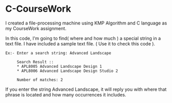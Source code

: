 # C-CourseWork
 I created a file-processing machine using KMP Algorithm and C language as my CourseWork assignment.

 In this code, I'm going to find( where and how much ) a  special string in a text file. 
 I have included a sample text file. ( Use it to check this code ).

    Ex:- Enter a search string: Advanced Landscape

         Search Result ::
         * APL8005 Advanced Landscape Design 1
         * APL8006 Advanced Landscape Design Studio 2
        
         Number of matches: 2 

 If you enter the string Advanced Landscape, it will reply you with where that phrase is located and how many occurrences it includes. 
